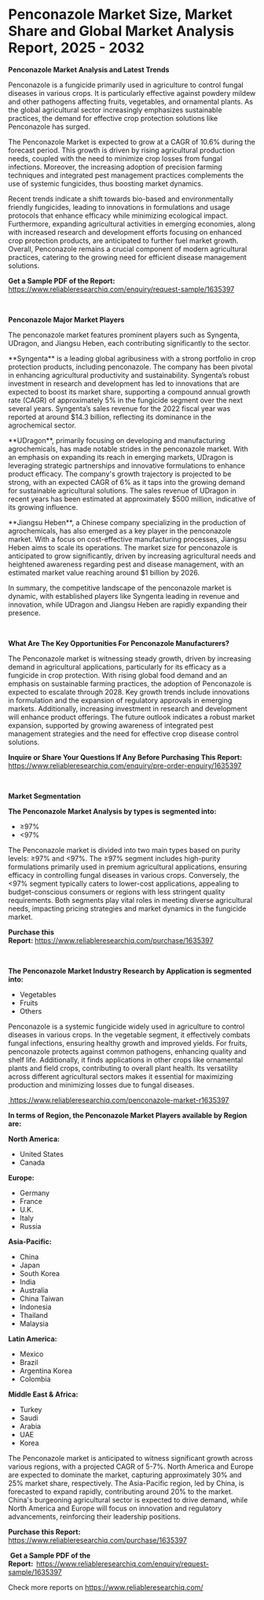 <p><h1>Penconazole Market Size, Market Share and Global Market Analysis Report, 2025 - 2032</h1></p><p><strong>Penconazole Market Analysis and Latest Trends</strong></p>
<p><p>Penconazole is a fungicide primarily used in agriculture to control fungal diseases in various crops. It is particularly effective against powdery mildew and other pathogens affecting fruits, vegetables, and ornamental plants. As the global agricultural sector increasingly emphasizes sustainable practices, the demand for effective crop protection solutions like Penconazole has surged. </p><p>The Penconazole Market is expected to grow at a CAGR of 10.6% during the forecast period. This growth is driven by rising agricultural production needs, coupled with the need to minimize crop losses from fungal infections. Moreover, the increasing adoption of precision farming techniques and integrated pest management practices complements the use of systemic fungicides, thus boosting market dynamics. </p><p>Recent trends indicate a shift towards bio-based and environmentally friendly fungicides, leading to innovations in formulations and usage protocols that enhance efficacy while minimizing ecological impact. Furthermore, expanding agricultural activities in emerging economies, along with increased research and development efforts focusing on enhanced crop protection products, are anticipated to further fuel market growth. Overall, Penconazole remains a crucial component of modern agricultural practices, catering to the growing need for efficient disease management solutions.</p></p>
<p><strong>Get a Sample PDF of the Report:&nbsp;</strong> <a href="https://www.reliableresearchiq.com/enquiry/request-sample/1635397?utm_campaign=2580&utm_medium=2&utm_source=Github&utm_content=ia&utm_term=30032025&utm_id=penconazole">https://www.reliableresearchiq.com/enquiry/request-sample/1635397</a></p>
<p>&nbsp;</p>
<p><strong>Penconazole Major Market Players</strong></p>
<p><p>The penconazole market features prominent players such as Syngenta, UDragon, and Jiangsu Heben, each contributing significantly to the sector. </p><p>**Syngenta** is a leading global agribusiness with a strong portfolio in crop protection products, including penconazole. The company has been pivotal in enhancing agricultural productivity and sustainability. Syngenta’s robust investment in research and development has led to innovations that are expected to boost its market share, supporting a compound annual growth rate (CAGR) of approximately 5% in the fungicide segment over the next several years. Syngenta’s sales revenue for the 2022 fiscal year was reported at around $14.3 billion, reflecting its dominance in the agrochemical sector.</p><p>**UDragon**, primarily focusing on developing and manufacturing agrochemicals, has made notable strides in the penconazole market. With an emphasis on expanding its reach in emerging markets, UDragon is leveraging strategic partnerships and innovative formulations to enhance product efficacy. The company's growth trajectory is projected to be strong, with an expected CAGR of 6% as it taps into the growing demand for sustainable agricultural solutions. The sales revenue of UDragon in recent years has been estimated at approximately $500 million, indicative of its growing influence.</p><p>**Jiangsu Heben**, a Chinese company specializing in the production of agrochemicals, has also emerged as a key player in the penconazole market. With a focus on cost-effective manufacturing processes, Jiangsu Heben aims to scale its operations. The market size for penconazole is anticipated to grow significantly, driven by increasing agricultural needs and heightened awareness regarding pest and disease management, with an estimated market value reaching around $1 billion by 2026. </p><p>In summary, the competitive landscape of the penconazole market is dynamic, with established players like Syngenta leading in revenue and innovation, while UDragon and Jiangsu Heben are rapidly expanding their presence.</p></p>
<p>&nbsp;</p>
<p><strong>What Are The Key Opportunities For Penconazole Manufacturers?</strong></p>
<p><p>The Penconazole market is witnessing steady growth, driven by increasing demand in agricultural applications, particularly for its efficacy as a fungicide in crop protection. With rising global food demand and an emphasis on sustainable farming practices, the adoption of Penconazole is expected to escalate through 2028. Key growth trends include innovations in formulation and the expansion of regulatory approvals in emerging markets. Additionally, increasing investment in research and development will enhance product offerings. The future outlook indicates a robust market expansion, supported by growing awareness of integrated pest management strategies and the need for effective crop disease control solutions.</p></p>
<p><strong>Inquire or Share Your Questions If Any Before Purchasing This Report:</strong> <a href="https://www.reliableresearchiq.com/enquiry/pre-order-enquiry/1635397?utm_campaign=2580&utm_medium=2&utm_source=Github&utm_content=ia&utm_term=30032025&utm_id=penconazole">https://www.reliableresearchiq.com/enquiry/pre-order-enquiry/1635397</a></p>
<p>&nbsp;</p>
<p><strong>Market Segmentation</strong></p>
<p><strong>The Penconazole Market Analysis by types is segmented into:</strong></p>
<p><ul><li>≥97%</li><li><97%</li></ul></p>
<p><p>The Penconazole market is divided into two main types based on purity levels: ≥97% and <97%. The ≥97% segment includes high-purity formulations primarily used in premium agricultural applications, ensuring efficacy in controlling fungal diseases in various crops. Conversely, the <97% segment typically caters to lower-cost applications, appealing to budget-conscious consumers or regions with less stringent quality requirements. Both segments play vital roles in meeting diverse agricultural needs, impacting pricing strategies and market dynamics in the fungicide market.</p></p>
<p><strong>Purchase this Report:&nbsp;</strong><a href="https://www.reliableresearchiq.com/purchase/1635397?utm_campaign=2580&utm_medium=2&utm_source=Github&utm_content=ia&utm_term=30032025&utm_id=penconazole">https://www.reliableresearchiq.com/purchase/1635397</a></p>
<p>&nbsp;</p>
<p><strong>The Penconazole Market Industry Research by Application is segmented into:</strong></p>
<p><ul><li>Vegetables</li><li>Fruits</li><li>Others</li></ul></p>
<p><p>Penconazole is a systemic fungicide widely used in agriculture to control diseases in various crops. In the vegetable segment, it effectively combats fungal infections, ensuring healthy growth and improved yields. For fruits, penconazole protects against common pathogens, enhancing quality and shelf life. Additionally, it finds applications in other crops like ornamental plants and field crops, contributing to overall plant health. Its versatility across different agricultural sectors makes it essential for maximizing production and minimizing losses due to fungal diseases.</p></p>
<p><a href="https://www.reliableresearchiq.com/penconazole-market-r1635397?utm_campaign=2580&utm_medium=2&utm_source=Github&utm_content=ia&utm_term=30032025&utm_id=penconazole">&nbsp;https://www.reliableresearchiq.com/penconazole-market-r1635397</a></p>
<p><strong>In terms of Region, the Penconazole Market Players available by Region are:</strong></p>
<p>
    <p> <strong> North America: </strong>
        <ul>
            <li>United States</li>
            <li>Canada</li>
        </ul>
        </p> 
    <p> <strong> Europe: </strong>
        <ul>
            <li>Germany</li>
            <li>France</li>
            <li>U.K.</li>
            <li>Italy</li>
            <li>Russia</li>
        </ul>
        </p> 
    <p> <strong> Asia-Pacific: </strong>
        <ul>
            <li>China</li>
            <li>Japan</li>
            <li>South Korea</li>
            <li>India</li>
            <li>Australia</li>
            <li>China Taiwan</li>
            <li>Indonesia</li>
            <li>Thailand</li>
            <li>Malaysia</li>
        </ul>
        </p> 
    <p> <strong> Latin America: </strong>
        <ul>
            <li>Mexico</li>
            <li>Brazil</li>
            <li>Argentina Korea</li>
            <li>Colombia</li>
        </ul>
        </p> 
    <p> <strong> Middle East & Africa: </strong>
        <ul>
            <li>Turkey</li>
            <li>Saudi</li>
            <li>Arabia</li>
            <li>UAE</li>
            <li>Korea</li>
        </ul>
    </p>
    </p>
<p><p>The Penconazole market is anticipated to witness significant growth across various regions, with a projected CAGR of 5-7%. North America and Europe are expected to dominate the market, capturing approximately 30% and 25% market share, respectively. The Asia-Pacific region, led by China, is forecasted to expand rapidly, contributing around 20% to the market. China's burgeoning agricultural sector is expected to drive demand, while North America and Europe will focus on innovation and regulatory advancements, reinforcing their leadership positions.</p></p>
<p><strong>Purchase this Report: </strong><a href="https://www.reliableresearchiq.com/purchase/1635397?utm_campaign=2580&utm_medium=2&utm_source=Github&utm_content=ia&utm_term=30032025&utm_id=penconazole">https://www.reliableresearchiq.com/purchase/1635397</a></p>
<p>&nbsp;<strong>Get a Sample PDF of the Report:&nbsp;&nbsp;</strong><a href="https://www.reliableresearchiq.com/enquiry/request-sample/1635397?utm_campaign=2580&utm_medium=2&utm_source=Github&utm_content=ia&utm_term=30032025&utm_id=penconazole">https://www.reliableresearchiq.com/enquiry/request-sample/1635397</a></p>
<p><strong></strong></p>
<p>Check more reports on <a href="https://www.reliableresearchiq.com/?utm_campaign=2580&utm_medium=2&utm_source=Github&utm_content=ia&utm_term=30032025&utm_id=penconazole">https://www.reliableresearchiq.com/</a></p>
